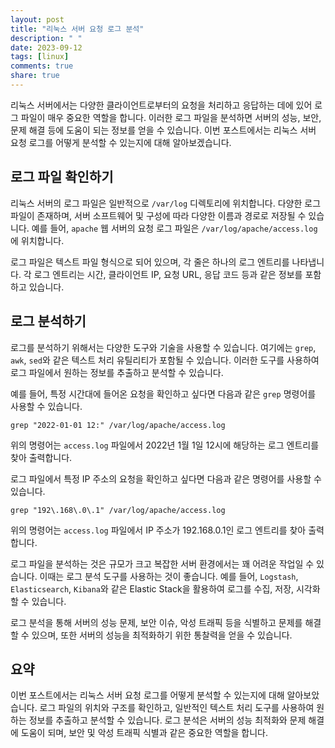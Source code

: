 ```yaml
---
layout: post
title: "리눅스 서버 요청 로그 분석"
description: " "
date: 2023-09-12
tags: [linux]
comments: true
share: true
---
```


리눅스 서버에서는 다양한 클라이언트로부터의 요청을 처리하고 응답하는 데에 있어 로그 파일이 매우 중요한 역할을 합니다. 이러한 로그 파일을 분석하면 서버의 성능, 보안, 문제 해결 등에 도움이 되는 정보를 얻을 수 있습니다. 이번 포스트에서는 리눅스 서버 요청 로그를 어떻게 분석할 수 있는지에 대해 알아보겠습니다.

## 로그 파일 확인하기

리눅스 서버의 로그 파일은 일반적으로 `/var/log` 디렉토리에 위치합니다. 다양한 로그 파일이 존재하며, 서버 소프트웨어 및 구성에 따라 다양한 이름과 경로로 저장될 수 있습니다. 예를 들어, `apache` 웹 서버의 요청 로그 파일은 `/var/log/apache/access.log`에 위치합니다.

로그 파일은 텍스트 파일 형식으로 되어 있으며, 각 줄은 하나의 로그 엔트리를 나타냅니다. 각 로그 엔트리는 시간, 클라이언트 IP, 요청 URL, 응답 코드 등과 같은 정보를 포함하고 있습니다.

## 로그 분석하기

로그를 분석하기 위해서는 다양한 도구와 기술을 사용할 수 있습니다. 여기에는 `grep`, `awk`, `sed`와 같은 텍스트 처리 유틸리티가 포함될 수 있습니다. 이러한 도구를 사용하여 로그 파일에서 원하는 정보를 추출하고 분석할 수 있습니다.

예를 들어, 특정 시간대에 들어온 요청을 확인하고 싶다면 다음과 같은 `grep` 명령어를 사용할 수 있습니다.

```shell
grep "2022-01-01 12:" /var/log/apache/access.log
```

위의 명령어는 `access.log` 파일에서 2022년 1월 1일 12시에 해당하는 로그 엔트리를 찾아 출력합니다.

로그 파일에서 특정 IP 주소의 요청을 확인하고 싶다면 다음과 같은 명령어를 사용할 수 있습니다.

```shell
grep "192\.168\.0\.1" /var/log/apache/access.log
```

위의 명령어는 `access.log` 파일에서 IP 주소가 192.168.0.1인 로그 엔트리를 찾아 출력합니다.

로그 파일을 분석하는 것은 규모가 크고 복잡한 서버 환경에서는 꽤 어려운 작업일 수 있습니다. 이때는 로그 분석 도구를 사용하는 것이 좋습니다. 예를 들어, `Logstash`, `Elasticsearch`, `Kibana`와 같은 Elastic Stack을 활용하여 로그를 수집, 저장, 시각화할 수 있습니다.

로그 분석을 통해 서버의 성능 문제, 보안 이슈, 악성 트래픽 등을 식별하고 문제를 해결할 수 있으며, 또한 서버의 성능을 최적화하기 위한 통찰력을 얻을 수 있습니다.

## 요약

이번 포스트에서는 리눅스 서버 요청 로그를 어떻게 분석할 수 있는지에 대해 알아보았습니다. 로그 파일의 위치와 구조를 확인하고, 일반적인 텍스트 처리 도구를 사용하여 원하는 정보를 추출하고 분석할 수 있습니다. 로그 분석은 서버의 성능 최적화와 문제 해결에 도움이 되며, 보안 및 악성 트래픽 식별과 같은 중요한 역할을 합니다.